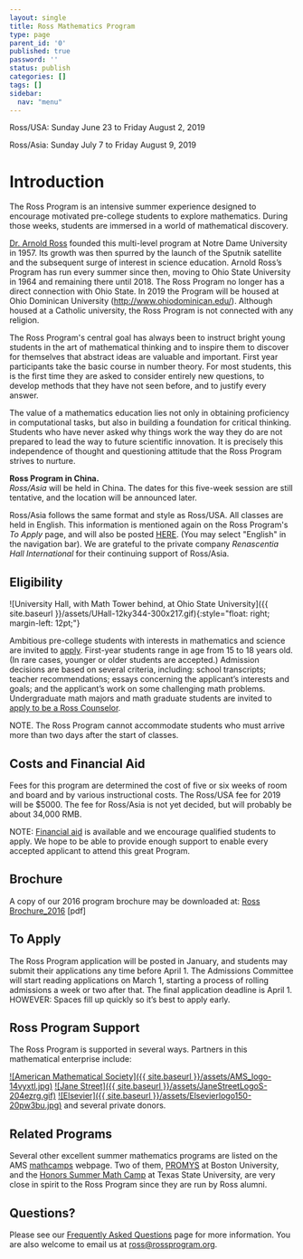 ```yaml
---
layout: single
title: Ross Mathematics Program
type: page
parent_id: '0'
published: true
password: ''
status: publish
categories: []
tags: []
sidebar:
  nav: "menu"
---
```

Ross/USA:  Sunday June 23   to   Friday August 2, 2019

Ross/Asia:  Sunday July 7   to   Friday August 9, 2019

# Introduction

The Ross Program is an intensive summer experience designed to encourage motivated pre-college students to explore mathematics. During those weeks, students are immersed in a world of mathematical discovery.

[Dr. Arnold Ross](/alumni/biography/ "Ross Biography") founded this multi-level program at Notre Dame University in 1957\. Its growth was then spurred by the launch of the Sputnik satellite and the subsequent surge of interest in science education. Arnold Ross’s Program has run every summer since then, moving to Ohio State University in 1964 and remaining there until 2018. The Ross Program no longer has a direct connection with Ohio State.  In 2019 the Program will be housed at Ohio Dominican University (http://www.ohiodominican.edu/).  Although housed at a Catholic university, the Ross Program is not connected with any religion.

The Ross Program's central goal has always been to instruct bright young students in the art of mathematical thinking and to inspire them to discover for themselves that abstract ideas are valuable and important. First year participants take the basic course in number theory. For most students, this is the first time they are asked to consider entirely new questions, to develop methods that they have not seen before, and to justify every answer.

The value of a mathematics education lies not only in obtaining proficiency in computational tasks, but also in building a foundation for critical thinking. Students who have never asked why things work the way they do are not prepared to lead the way to future scientific innovation. It is precisely this independence of thought and questioning attitude that the Ross Program strives to nurture.

**Ross Program in China.**  
_Ross/Asia_ will be held in China.  The dates for this five-week session are still tentative, and the location will be announced later.  

Ross/Asia follows the same format and style as Ross/USA. All classes are held in English. This information is mentioned again on the Ross Program's _To Apply_ page, and will also be posted [HERE](http://www.rossmathasia.org/).  (You may select "English" in the navigation bar). We are grateful to the private company _Renascentia Hall International_ for their continuing support of Ross/Asia.

## Eligibility

![University Hall, with Math Tower behind, at Ohio State University]({{ site.baseurl }}/assets/UHall-12ky344-300x217.gif){:style="float: right; margin-left: 12pt;"}

Ambitious pre-college students with interests in mathematics and science are invited to [apply](/students/to-apply/). First-year students range in age from 15 to 18 years old. (In rare cases, younger or older students are accepted.)  Admission decisions are based on several criteria, including: school transcripts; teacher recommendations;  essays concerning the applicant’s interests and goals; and the applicant’s work on some challenging math problems.  
Undergraduate math majors and math graduate students are invited to [apply to be a Ross Counselor](/counselors/).

NOTE. The Ross Program cannot accommodate students who must arrive more than two days after the start of classes.

## Costs and Financial Aid

Fees for this program are determined the cost of five or six weeks of room and board and by various instructional costs. The Ross/USA fee for 2019 will be $5000. The fee for Ross/Asia is not yet decided, but will probably be about 34,000 RMB. 

NOTE: [Financial aid](/students/faq "Frequently Asked Questions") is available and we encourage qualified students to apply. We hope to be able to provide enough support to enable every accepted applicant to attend this great Program.

## Brochure

A copy of our 2016 program brochure may be downloaded at:  [Ross Brochure_2016](/files/2014/08/Ross-Brochure_2016-2ioc4zs.pdf) [pdf]

## To Apply

The Ross Program application will be posted in January, and students may submit their applications any time before April 1.  The Admissions Committee will start reading applications on March 1, starting a process of rolling admissions a week or two after that.  The final application deadline is April 1. HOWEVER: Spaces fill up quickly so it’s best to apply early.

## Ross Program Support

The Ross Program is supported in several ways. Partners in this mathematical enterprise include:

[![American Mathematical Society]({{ site.baseurl }}/assets/AMS_logo-14vyxtl.jpg)](http://www.ams.org/programs/edu-support/epsilon/emp-epsilon) [![Jane Street]({{ site.baseurl }}/assets/JaneStreetLogoS-204ezrg.gif)](https://www.janestreet.com/) [![Elsevier]({{ site.baseurl }}/assets/Elsevierlogo150-20pw3bu.jpg)](http://www.elsevier.com/) and several private donors.

## Related Programs

Several other excellent summer mathematics programs are listed on the AMS [mathcamps](http://www.ams.org/programs/students/high-school/emp-mathcamps) webpage. Two of them, [PROMYS](http://www.promys.org) at Boston University, and the [Honors Summer Math Camp](http://www.txstate.edu/mathworks/camps/hsmc.html) at Texas State University, are very close in spirit to the Ross Program since they are run by Ross alumni.

## Questions?

Please see our [Frequently Asked Questions](/students/faq/) page for more information. You are also welcome to email us at [ross@rossprogram.org](mailto:ross@rossprogram.org).
